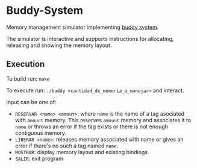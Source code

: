 # Buddy-System

Memory management simulator implementing [buddy system](https://en.wikipedia.org/wiki/Buddy_memory_allocation).

The simulator is interactive and supports instructions for allocating, releasing and showing the memory layout.

## Execution

To build run: `make`

To execute run: `./buddy <cantidad_de_memoria_a_manejar>` and interact.

Input can be one of:

* `RESERVAR <name> <amout>`: where `name` is the name of a tag asociated with `amount` memory. This reserves `amount` memory and associates it to `name` or throws an error if the tag exists or there is not enough contiguous memory.
* `LIBERAR <name>`: releases memory associated with name or gives an error if there's no such a tag named `name`.
* `MOSTRAR`: display memory layout and existing bindings.
* `SALIR`: exit program
